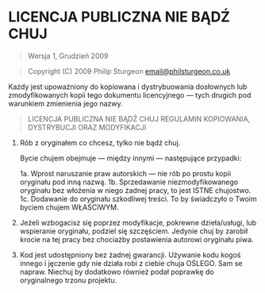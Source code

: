# LICENCJA PUBLICZNA NIE BĄDŹ CHUJ

> Wersja 1, Grudzień 2009

> Copyright (C) 2009 Philip Sturgeon <email@philsturgeon.co.uk>
 
 Każdy jest upoważniony do kopiowana i dystrybuowania dosłownych lub
 zmodyfikowanych kopii tego dokumentu licencyjnego — tych drugich pod
 warunkiem zmienienia jego nazwy.

> LICENCJA PUBLICZNA NIE BĄDŹ CHUJ
> REGULAMIN KOPIOWANIA, DYSTRYBUCJI ORAZ MODYFIKACJI

 1. Rób z oryginałem co chcesz, tylko nie bądź chuj.

     Bycie chujem obejmuje — między innymi — następujące przypadki:

	 1a. Wprost naruszanie praw autorskich — nie rób po prostu kopii oryginału
       pod inną nazwą.
	 1b. Sprzedawanie niezmodyfikowanego oryginału bez włożenia w niego żadnej
       pracy, to jest ISTNE chujostwo.
	 1c. Dodawanie do oryginału szkodliwej treści. To by świadczyło o Twoim
       byciem chujem WŁAŚCIWYM.

 2. Jeżeli wzbogacisz się poprzez modyfikacje, pokrewne dzieła/usługi, lub
    wspieranie oryginału, podziel się szczęściem. Jedynie chuj by zarobił
    krocie na tej pracy bez chociażby postawienia autorowi oryginału piwa.
 
 3. Kod jest udostępniony bez żadnej gwarancji. Używanie kodu kogoś innego
    i jęczenie gdy nie działa robi z ciebie chuja OŚLEGO. Sam se napraw.
    Niechuj by dodatkowo również podał poprawkę do oryginalnego trzonu
    projektu.

